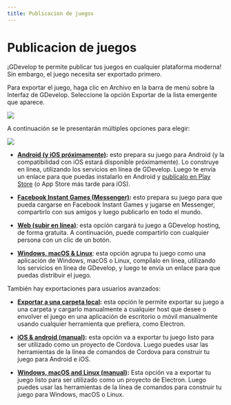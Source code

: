 ```yaml
---
title: Publicacion de juegos
---
```

# Publicacion de juegos

¡GDevelop te permite publicar tus juegos en cualquier plataforma moderna! Sin embargo, el juego necesita ser exportado primero.

Para exportar el juego, haga clic en Archivo en la barra de menú sobre la Interfaz de GDevelop. Seleccione la opción Exportar de la lista emergente que aparece.

![](/gdevelop5/file-export-menu.png)

A continuación se le presentarán múltiples opciones para elegir:

![](/gdevelop5/export-options.png)

  * **[Android (y iOS próximamente)](/gdevelop5/publishing/android_and_ios):** esto prepara su juego para Android (y la compatibilidad con iOS estará disponible próximamente). Lo construye en línea, utilizando los servicios en línea de GDevelop. Luego te envía un enlace para que puedas instalarlo en Android y [publícalo en Play Store](/gdevelop5/publishing/android_and_ios/play-store) (o App Store más tarde para iOS).

  * **[Facebook Instant Games (Messenger)](/gdevelop5/publishing/publishing-to-facebook-instant-games):** esto prepara su juego para que pueda cargarse en Facebook Instant Games y jugarse en Messenger, compartirlo con sus amigos y luego publicarlo en todo el mundo.

  * **[Web (subir en línea)](/gdevelop5/publishing/web)**: esta opción cargará tu juego a GDevelop hosting, de forma gratuita. A continuación, puede compartirlo con cualquier persona con un clic de un botón.

  * **[Windows, macOS & Linux](/gdevelop5/publishing/windows-macos-linux)**: esta opción agrupa tu juego como una aplicación de Windows, macOS o Linux, compílalo en línea, utilizando los servicios en línea de GDevelop, y luego te envía un enlace para que puedas distribuir el juego.

También hay exportaciones para usuarios avanzados:

  * **[Exportar a una carpeta local](/gdevelop5/publishing/html5_game_in_a_local_folder):**  esta opción le permite exportar su juego a una carpeta y cargarlo manualmente a cualquier host que desee o envolver el juego en una aplicación de escritorio o móvil manualmente usando cualquier herramienta que prefiera, como Electron.

  * **[iOS & android (manual)](/gdevelop5/publishing/android_and_ios_with_cordova):** esta opción va a exportar tu juego listo para ser utilizado como un proyecto de Cordova. Luego puedes usar las herramientas de la línea de comandos de Cordova para construir tu juego para Android e iOS.

  * **[Windows, macOS and Linux (manual)](/gdevelop5/publishing/windows-macos-linux-with-electron):** Esta opción va a exportar tu juego listo para ser utilizado como un proyecto de Electron. Luego puedes usar las herramientas de la línea de comandos para construir tu juego para Windows, macOS o Linux.
